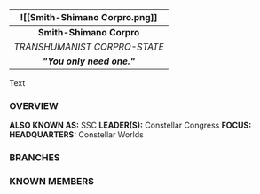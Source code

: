 
| ![[Smith-Shimano Corpro.png]] |
| :---------------------------: |
|   **Smith-Shimano Corpro**    |
| *TRANSHUMANIST CORPRO-STATE*  |
|  ***"You only need one."***   |

Text

### **OVERVIEW**
**ALSO KNOWN AS:** SSC
**LEADER(S):** Constellar Congress
**FOCUS:** 
**HEADQUARTERS:** Constellar Worlds


### **BRANCHES**


### **KNOWN MEMBERS**


